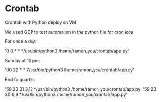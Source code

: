 # Crontab

Crontab with Python deploy on VM

We used GCP to test automation in the python file for cron jobs

For once a day:

'0 0 * * */usr/bin/python3 /home/ramon_you/crontab/app.py'

Sunday at 10 pm: 

'00 22 * * 7/usr/bin/python3 /home/ramon_you/crontab/app.py'

End fo quarter:

'59 23 31 3,12 */usr/bin/python3 /home/ramon_you/crontab/app.py' 
'59 23 30 6,9 */usr/bin/python3 /home/ramon_you/crontab/app.py'
